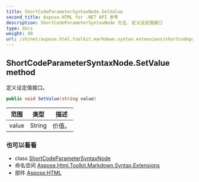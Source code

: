 ```yaml
---
title: ShortCodeParameterSyntaxNode.SetValue
second_title: Aspose.HTML for .NET API 参考
description: ShortCodeParameterSyntaxNode 方法. 定义设定值接口
type: docs
weight: 40
url: /zh/net/aspose.html.toolkit.markdown.syntax.extensions/shortcodeparametersyntaxnode/setvalue/
---
```

## ShortCodeParameterSyntaxNode.SetValue method

定义设定值接口。

```csharp
public void SetValue(string value)
```

| 范围 | 类型 | 描述 |
| --- | --- | --- |
| value | String | 价值。 |

### 也可以看看

* class [ShortCodeParameterSyntaxNode](../)
* 命名空间 [Aspose.Html.Toolkit.Markdown.Syntax.Extensions](../../shortcodeparametersyntaxnode/)
* 部件 [Aspose.HTML](../../../)


